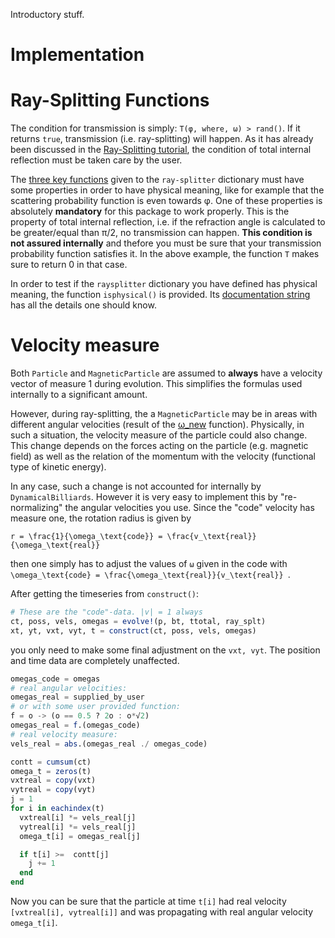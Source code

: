 Introductory stuff.

# Implementation

# Ray-Splitting Functions
The condition for transmission is simply: `T(φ, where, ω) > rand()`. If it returns `true`, transmission (i.e. ray-splitting) will happen. As it has already been discussed in the
[Ray-Splitting tutorial](/tutorials/ray-splitting), the condition of total internal reflection
must be taken care by the user.

The [three key functions](/tutorials/ray-splitting/#ray-splitting-functions) given to the `ray-splitter` dictionary must have some properties in order to have physical meaning, like for example that the scattering probability function is even towards φ. One of these properties is absolutely **mandatory** for this package to work properly. This is the property of total internal reflection, i.e. if the refraction angle is calculated to be greater/equal than π/2, no transmission can happen. **This condition is not assured internally** and thefore you must be sure that your transmission probability function satisfies it. In the above example, the function `T` makes sure to return 0 in that case.

In order to test if the `raysplitter` dictionary you have defined has physical meaning, the function `isphysical()` is provided. Its [documentation string](/basic/library/#DynamicalBilliards.isphysical) has all the details one should know.

# Velocity measure

Both `Particle` and `MagneticParticle` are assumed to **always** have a velocity vector of measure 1 during evolution. This simplifies the formulas used internally to a significant amount.

However, during ray-splitting, the a `MagneticParticle` may be in areas with different angular velocities (result of the [ω_new](/tutorials/ray-splitting/#ray-splitting-functions) function). Physically, in such a situation, the velocity measure of the particle could also change. This change depends on the forces acting on the particle (e.g. magnetic field) as well as the relation of the momentum with the velocity (functional type of kinetic energy).

In any case, such a change is not accounted for internally by `DynamicalBilliards`. However it is very easy to implement this by "re-normalizing" the angular velocities you use. Since the "code" velocity has measure one, the rotation radius is given by

`` r = \frac{1}{\omega_\text{code}} = \frac{v_\text{real}}{\omega_\text{real}} ``

then one simply has to adjust the values of `ω` given in the code with ``\omega_\text{code} = \frac{\omega_\text{real}}{v_\text{real}} ``.

After getting the timeseries from `construct()`:
```julia
# These are the "code"-data. |v| = 1 always
ct, poss, vels, omegas = evolve!(p, bt, ttotal, ray_splt)
xt, yt, vxt, vyt, t = construct(ct, poss, vels, omegas)
```
you only need to make some final adjustment on the `vxt, vyt`. The position and time data
are completely unaffected.

```julia
omegas_code = omegas
# real angular velocities:
omegas_real = supplied_by_user
# or with some user provided function:
f = o -> (o == 0.5 ? 2o : o*√2)
omegas_real = f.(omegas_code)
# real velocity measure:
vels_real = abs.(omegas_real ./ omegas_code)

contt = cumsum(ct)
omega_t = zeros(t)
vxtreal = copy(vxt)
vytreal = copy(vyt)
j = 1
for i in eachindex(t)
  vxtreal[i] *= vels_real[j]
  vytreal[i] *= vels_real[j]
  omega_t[i] = omegas_real[j]

  if t[i] >=  contt[j]
    j += 1
  end
end
```
Now you can be sure that the particle at time `t[i]` had real velocity `[vxtreal[i], vytreal[i]]` and was propagating with real angular velocity `omega_t[i]`.
